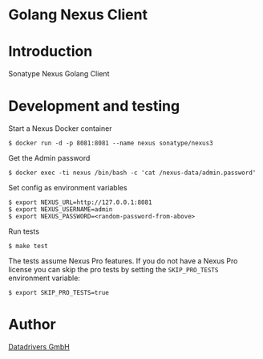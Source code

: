 Golang Nexus Client
==========

# Introduction

Sonatype Nexus Golang Client

# Development and testing

Start a Nexus Docker container

```shell
$ docker run -d -p 8081:8081 --name nexus sonatype/nexus3
```

Get the Admin password

```shell
$ docker exec -ti nexus /bin/bash -c 'cat /nexus-data/admin.password'
```

Set config as environment variables

```shell
$ export NEXUS_URL=http://127.0.0.1:8081
$ export NEXUS_USERNAME=admin
$ export NEXUS_PASSWORD=<random-password-from-above>
```

Run tests

```shell
$ make test
```

The tests assume Nexus Pro features. If you do not have a Nexus Pro license you can skip the pro tests by setting the `SKIP_PRO_TESTS` environment variable:

```shell
$ export SKIP_PRO_TESTS=true
```

# Author

[Datadrivers GmbH](https://www.datadrivers.de)
